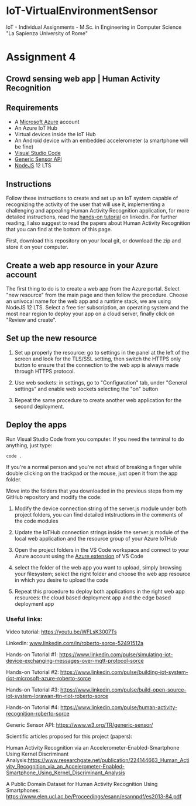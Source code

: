 # IoT-VirtualEnvironmentSensor
IoT - Individual Assignments - M.Sc. in Engineering in Computer Science "La Sapienza University of Rome"

# Assignment 4
## Crowd sensing web app | Human Activity Recognition

## Requirements

- A [Microsoft Azure](https://azure.microsoft.com/en-us/) account
- An Azure IoT Hub
- Virtual devices inside the IoT Hub
- An Android device with an embedded accelerometer (a smartphone will be fine)
- [Visual Studio Code](https://code.visualstudio.com/download)
- [Generic Sensor API](https://www.w3.org/TR/generic-sensor/)
- [NodeJS](https://nodejs.org/it/download/) 12 LTS

## Instructions

Follow these instructions to create and set up an IoT system capable of recognizing the activity of the user that will use it, implementing a challenging and appealing Human Activity Recognition application, for more detailed instructions, read the [hands-on tutorial](https://www.linkedin.com/pulse/human-activity-recognition-roberto-sorce) on linkedin. For further reading, I also suggest to read the papers about Human Activity Recognition that you can find at the bottom of this page.

First, download this repository on your local git, or download the zip and store it on your computer.

## Create a web app resource in your Azure account
The first thing to do is to create a web app from the Azure portal. Select "new resource" from the main page and then follow the procedure.
Choose an univocal name for the web app and a runtime stack, we are using NodeJS 12 LTS. Select a free tier subscription, an operating system and the most near region to deploy your app on a cloud server, finally click on "Review and create".

## Set up the new resource
1. Set up properly the resource: go to settings in the panel at the left of the screen and look for the TLS/SSL setting, then        switch the HTTPS only button to ensure that the connection to the web app is always made through HTTPS protocol.

2. Use web sockets: in settings, go to "Configuration" tab, under "General settings" and enable web sockets selecting the "on" button

3. Repeat the same procedure to create another web application for the second deployment.

## Deploy the apps
Run Visual Studio Code from you computer. If you need the terminal to do anything, just type:

```
code .
```

If you're a normal person and you're not afraid of breaking a finger while double clicking on the trackpad or the mouse, just open it from the app folder. 

Move into the folders that you downloaded in the previous steps from my GitHub repository and modify the code:

1. Modify the device connection string of the server.js module under both project folders, you can find detailed intstructions in the comments of the code modules

2. Update the IoTHub connection strings inside the server.js module of the local web application and the resource group of your Azure IoTHub

3. Open the project folders in the VS Code workspace and connect to your Azure account using the [Azure extension](https://code.visualstudio.com/docs/azure/extensions) of VS Code

4. select the folder of the web app you want to upload, simply browsing your filesystem; select the right folder and choose the web app resource in which you desire to upload the code

5. Repeat this procedure to deploy both applications in the right web app resources: the cloud based deployment app and the edge based deployment app


### Useful links:


Video tutorial: https://youtu.be/WFLsK3007Ts

LinkedIn: www.linkedin.com/in/roberto-sorce-52491512a

Hands-on Tutorial #1: https://www.linkedin.com/pulse/simulating-iot-device-exchanging-messages-over-mqtt-protocol-sorce

Hands-on Tutorial #2: https://www.linkedin.com/pulse/building-iot-system-riot-microsoft-azure-roberto-sorce

Hands-on Tutorial #3: https://www.linkedin.com/pulse/build-open-source-iot-system-lorawan-ttn-riot-roberto-sorce

Hands-on Tutorial #4: https://www.linkedin.com/pulse/human-activity-recognition-roberto-sorce

Generic Sensor API: https://www.w3.org/TR/generic-sensor/

Scientific articles proposed for this project (papers):

Human Activity Recognition via an Accelerometer-Enabled-Smartphone Using Kernel Discriminant Analysis:https://www.researchgate.net/publication/224144663_Human_Activity_Recognition_via_an_Accelerometer-Enabled-Smartphone_Using_Kernel_Discriminant_Analysis

A Public Domain Dataset for Human Activity Recognition Using Smartphones: https://www.elen.ucl.ac.be/Proceedings/esann/esannpdf/es2013-84.pdf


